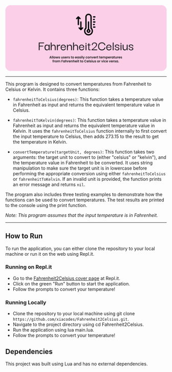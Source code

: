 <div align=center><img src="banner.png"/></div>

------

This program is designed to convert temperatures from Fahrenheit to Celsius or Kelvin. It contains three functions:

- `fahrenheitToCelsius(degrees)`: This function takes a temperature value in Fahrenheit as input and returns the equivalent temperature value in Celsius.

- `fahrenheitToKelvin(degrees)`: This function takes a temperature value in Fahrenheit as input and returns the equivalent temperature value in Kelvin. It uses the `fahrenheitToCelsius` function internally to first convert the input temperature to Celsius, then adds 273.15 to the result to get the temperature in Kelvin.

- `convertTemperature(targetUnit, degrees)`: This function takes two arguments: the target unit to convert to (either "celsius" or "kelvin"), and the temperature value in Fahrenheit to be converted. It uses string manipulation to make sure the target unit is in lowercase before performing the appropriate conversion using either `fahrenheitToCelsius` or `fahrenheitToKelvin`. If an invalid unit is provided, the function prints an error message and returns `nil`.

The program also includes three testing examples to demonstrate how the functions can be used to convert temperatures. The test results are printed to the console using the print function.

_Note: This program assumes that the input temperature is in Fahrenheit._

------

## How to Run
To run the application, you can either clone the repository to your local machine or run it on the web using Repl.it.

### Running on Repl.it
- Go to the [Fahrenheit2Celsius cover page](https://replit.com/@xiacodes/Fahrenheit2Celsius?v=1) at Repl.it.
- Click on the green "Run" button to start the application.
- Follow the prompts to convert your temperature!
### Running Locally
- Clone the repository to your local machine using git clone `https://github.com/xiacodes/Fahrenheit2Celsius.git`.
- Navigate to the project directory using cd Fahrenheit2Celsius.
- Run the application using lua main.lua.
- Follow the prompts to convert your temperature!

## Dependencies
This project was built using Lua and has no external dependencies.
